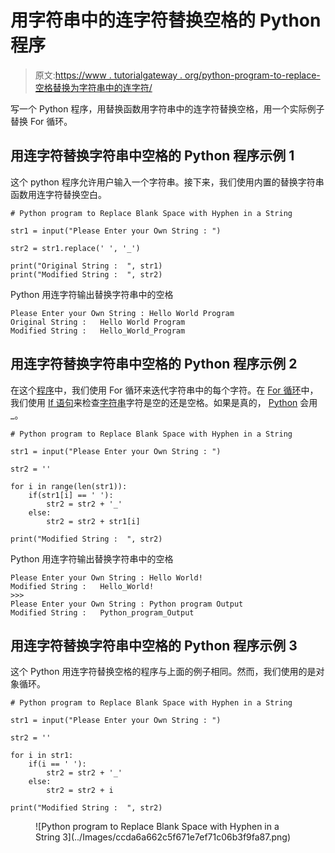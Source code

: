 # 用字符串中的连字符替换空格的 Python 程序

> 原文:[https://www . tutorialgateway . org/python-program-to-replace-空格替换为字符串中的连字符/](https://www.tutorialgateway.org/python-program-to-replace-blank-space-with-hyphen-in-a-string/)

写一个 Python 程序，用替换函数用字符串中的连字符替换空格，用一个实际例子替换 For 循环。

## 用连字符替换字符串中空格的 Python 程序示例 1

这个 python 程序允许用户输入一个字符串。接下来，我们使用内置的替换字符串函数用连字符替换空白。

```
# Python program to Replace Blank Space with Hyphen in a String

str1 = input("Please Enter your Own String : ")

str2 = str1.replace(' ', '_')

print("Original String :  ", str1)
print("Modified String :  ", str2)
```

Python 用连字符输出替换字符串中的空格

```
Please Enter your Own String : Hello World Program
Original String :   Hello World Program
Modified String :   Hello_World_Program
```

## 用连字符替换字符串中空格的 Python 程序示例 2

在这个[程序](https://www.tutorialgateway.org/python-programming-examples/)中，我们使用 For 循环来迭代字符串中的每个字符。在 [For 循环](https://www.tutorialgateway.org/python-for-loop/)中，我们使用 [If 语句](https://www.tutorialgateway.org/python-if-statement/)来检查[字符串](https://www.tutorialgateway.org/python-string/)字符是空的还是空格。如果是真的， [Python](https://www.tutorialgateway.org/python-tutorial/) 会用 _。

```
# Python program to Replace Blank Space with Hyphen in a String

str1 = input("Please Enter your Own String : ")

str2 = ''

for i in range(len(str1)):
    if(str1[i] == ' '):
        str2 = str2 + '_'
    else:
        str2 = str2 + str1[i]

print("Modified String :  ", str2)
```

Python 用连字符输出替换字符串中的空格

```
Please Enter your Own String : Hello World!
Modified String :   Hello_World!
>>> 
Please Enter your Own String : Python program Output
Modified String :   Python_program_Output
```

## 用连字符替换字符串中空格的 Python 程序示例 3

这个 Python 用连字符替换空格的程序与上面的例子相同。然而，我们使用的是对象循环。

```
# Python program to Replace Blank Space with Hyphen in a String

str1 = input("Please Enter your Own String : ")

str2 = ''

for i in str1:
    if(i == ' '):
        str2 = str2 + '_'
    else:
        str2 = str2 + i

print("Modified String :  ", str2)
```

<figure class="wp-block-image">![Python program to Replace Blank Space with Hyphen in a String 3](../Images/ccda6a662c5f671e7ef71c06b3f9fa87.png)</figure>